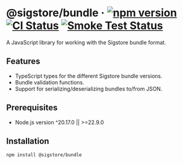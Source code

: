 # @sigstore/bundle &middot; [![npm version](https://img.shields.io/npm/v/@sigstore/bundle.svg?style=flat)](https://www.npmjs.com/package/@sigstore/bundle) [![CI Status](https://github.com/sigstore/sigstore-js/workflows/CI/badge.svg)](https://github.com/sigstore/sigstore-js/actions/workflows/ci.yml) [![Smoke Test Status](https://github.com/sigstore/sigstore-js/workflows/smoke-test/badge.svg)](https://github.com/sigstore/sigstore-js/actions/workflows/smoke-test.yml)

A JavaScript library for working with the Sigstore bundle format.

## Features

- TypeScript types for the different Sigstore bundle versions.
- Bundle validation functions.
- Support for serializing/deserializing bundles to/from JSON.

## Prerequisites

- Node.js version ^20.17.0 || >=22.9.0

## Installation

```
npm install @sigstore/bundle
```
